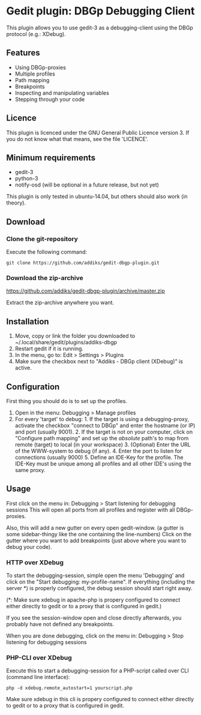 Gedit plugin: DBGp Debugging Client
===================================

This plugin allows you to use gedit-3 as a debugging-client using the DBGp protocol (e.g.: XDebug).

## Features

 * Using DBGp-proxies
 * Multiple profiles
 * Path mapping
 * Breakpoints
 * Inspecting and manipulating variables
 * Stepping through your code

## Licence

This plugin is licenced under the GNU General Public Licence version 3. 
If you do not know what that means, see the file 'LICENCE'.

## Minimum requirements

 * gedit-3
 * python-3
 * notify-osd (will be optional in a future release, but not yet)

This plugin is only tested in ubuntu-14.04, but others should also work (in theory).

## Download

### Clone the git-repository

Execute the following command:

```
git clone https://github.com/addiks/gedit-dbgp-plugin.git
```

### Download the zip-archive

https://github.com/addiks/gedit-dbgp-plugin/archive/master.zip

Extract the zip-archive anywhere you want.

## Installation

1. Move, copy or link the folder you downloaded to ~/.local/share/gedit/plugins/addiks-dbgp
2. Restart gedit if it is running.
3. In the menu, go to: Edit > Settings > Plugins
4. Make sure the checkbox next to "Addiks - DBGp client (XDebug)" is active.

## Configuration

First thing you should do is to set up the profiles.
  1. Open in the menu: Debugging > Manage profiles
  2. For every 'target' to debug:
    1. If the target is using a debugging-proxy, activate the checkbox "connect to DBGp" and enter the hostname (or IP) and port (usually 9001).
    2. If the target is not on your computer, click on "Configure path mapping" and set up the _absolute_ path's to map from remote (target) to local (in your workspace)
    3. (Optional) Enter the URL of the WWW-system to debug (if any).
    4. Enter the port to listen for connections (usually 9000)
    5. Define an IDE-Key for the profile. The IDE-Key must be unique among all profiles and all other IDE's using the same proxy.

## Usage

First click on the menu in: Debugging > Start listening for debugging sessions
This will open all ports from all profiles and register with all DBGp-proxies.

Also, this will add a new gutter on every open gedit-window.
(a gutter is some sidebar-thingy like the one containing the line-numbers) 
Click on the gutter where you want to add breakpoints (just above where you want to debug your code).

### HTTP over XDebug

To start the debugging-session, simple open the menu 'Debugging' and click on the "Start debugging: my-profile-name".
If everything (including the server *) is properly configured, the debug session should start right away.

(*: Make sure xdebug in apache-php is propery configured to connect either directly to gedit or to a proxy that is configured in gedit.)

If you see the session-window open and close directly afterwards, you probably have not defined any breakpoints.

When you are done debugging, click on the menu in: Debugging > Stop listening for debugging sessions


### PHP-CLI over XDebug

Execute this to start a debugging-session for a PHP-script called over CLI (command line interface):

```
php -d xdebug.remote_autostart=1 yourscript.php
```

Make sure xdebug in this cli is propery configured to connect either directly to gedit or to a proxy that is configured in gedit.

